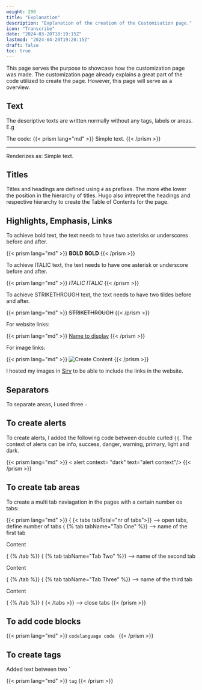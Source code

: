 ```yaml
---
weight: 200
title: "Explanation"
description: "Explanation of the creation of the Customisation page."
icon: "Transcribe"
date: "2024-03-20T18:19:15Z"
lastmod: "2024-04-20T19:20:15Z"
draft: false
toc: true
---
```


This page serves the purpose to showcase how the customization page was made. The customization page already explains a great part of the code utilized to create the page. However, this page will serve as a overview.

## Text

The descriptive texts are written normally without any tags, labels or areas. E.g

The code:
{{< prism lang="md" >}}
Simple text.
{{< /prism >}}
***
Renderizes as:
Simple text.

## Titles

Titles and headings are defined using `#` as prefixes. The more `#`the lower the position in the hierarchy of titles.
Hugo also intrepret the headings and respective hierarchy to create the Table of Contents for the page.

## Highlights, Emphasis, Links

To achieve bold text, the text needs to have two asterisks or underscores before and after.

{{< prism lang="md" >}}
**BOLD**
__BOLD__
{{< /prism >}}

To achieve ITALIC text, the text needs to have one asterisk or underscore before and after.

{{< prism lang="md" >}}
*ITALIC*
_ITALIC_
{{< /prism >}}

To achieve STRIKETHROUGH text, the text needs to have two tildes before and after.

{{< prism lang="md" >}}
~~STRIKETHROUGH~~
{{< /prism >}}

For website links:

{{< prism lang="md" >}}
[Name to display](https://website.com)
{{< /prism >}}

For image links:

{{< prism lang="md" >}}
![Create Content](https://tania1998.sirv.com/images_tecaa/green.png)
{{< /prism >}}

I hosted my images in [Sirv](https://my.sirv.com/#/browse/) to be able to include the links in the website.

## Separators

To separate areas, I used three `-`

## To create alerts

To create alerts, I added the following code between double curled `{{`.
The context of alerts can be info, success, danger, warning, primary, light and dark.

{{< prism lang="md" >}}
< alert context= "dark" text="alert context"/>
{{< /prism >}}

## To create tab areas

To create a multi tab naviagation in the pages with a certain number os tabs:

{{< prism lang="md" >}}
{ {< tabs tabTotal="nr of tabs">}} --> open tabs, define number of tabs
{ {% tab tabName="Tab One" %}} --> name of the first tab

Content

{ {% /tab %}}
{ {% tab tabName="Tab Two" %}} --> name of the second tab

Content

{ {% /tab %}}
{ {% tab tabName="Tab Three" %}} --> name of the third tab

Content

{ {% /tab %}}
{ {< /tabs >}} --> close tabs
{{< /prism >}}

## To add code blocks

{{< prism lang="md" >}}
    ```codelanguage
    code
    ```
{{< /prism >}}

## To create tags

Added text between two `

{{< prism lang="md" >}}
`tag`
{{< /prism >}}
